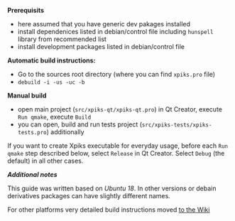 **Prerequisits**

- here assumed that you have generic dev pakages installed
- install dependenices listed in debian/control file including `hunspell` library from recommended list 
- install development packages listed in debian/control file

**Automatic build instructions:**

- Go to the sources root directory (where you can find `xpiks.pro` file)
- `debuild -i -us -uc -b`

**Manual build**

- open main project (`src/xpiks-qt/xpiks-qt.pro`) in Qt Creator, execute `Run qmake`, execute `Build`
- you can open, build and run tests project (`src/xpiks-tests/xpiks-tests.pro`) additionally

If you want to create Xpiks executable for everyday usage, before each `Run qmake` step described below, select `Release` in Qt Creator. Select `Debug` (the default) in all other cases.

***Additional notes***

This guide was written based on *Ubuntu 18*. In other versions or debain derivatives packages can have slightly different names.

For other platforms very detailed build instructions moved [to the Wiki](https://github.com/ribtoks/xpiks/wiki/Build-instructions)
